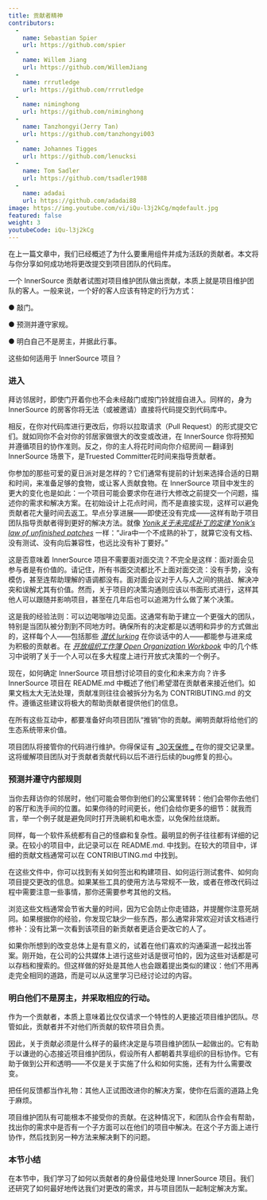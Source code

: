 ```yaml
---
title: 贡献者精神
contributors:
  - 
    name: Sebastian Spier
    url: https://github.com/spier
  - 
    name: Willem Jiang
    url: https://github.com/WillemJiang
  - 
    name: rrrutledge
    url: https://github.com/rrrutledge
  - 
    name: niminghong
    url: https://github.com/niminghong
  - 
    name: Tanzhongyi(Jerry Tan)
    url: https://github.com/tanzhongyi003
  - 
    name: Johannes Tigges
    url: https://github.com/lenucksi
  - 
    name: Tom Sadler
    url: https://github.com/tsadler1988
  - 
    name: adadai
    url: https://github.com/adadai88
image: https://img.youtube.com/vi/iQu-l3j2kCg/mqdefault.jpg
featured: false
weight: 3
youtubeCode: iQu-l3j2kCg
---
```


<div class="paragraph">
<p>在上一篇文章中，我们已经概述了为什么要重用组件并成为活跃的贡献者。本文将与你分享如何成功地将更改提交到项目团队的代码库。</p>
</div>
<div class="paragraph">
<p>一个 InnerSource 贡献者试图对项目维护团队做出贡献，本质上就是项目维护团队的客人。一般来说，一个好的客人应该有特定的行为方式：</p>
</div>
<div class="paragraph">
<p>● 敲门。</p>
</div>
<div class="paragraph">
<p>● 预测并遵守家规。</p>
</div>
<div class="paragraph">
<p>● 明白自己不是房主，并据此行事。</p>
</div>
<div class="paragraph">
<p>这些如何适用于 InnerSource 项目？</p>
</div>
<div class="sect2">
<h3 id="_进入">进入</h3>
<div class="paragraph">
<p>拜访邻居时，即使门开着你也不会未经敲门或按门铃就擅自进入。同样的，身为 InnerSource 的房客你将无法（或被邀请）直接将代码提交到代码库中。</p>
</div>
<div class="paragraph">
<p>相反，在你对代码库进行更改后，你将以拉取请求（Pull Request）的形式提交它们。就如同你不会对你的邻居家做很大的改变或改进，在 InnerSource 你将预知并遵循项目的协作准则。反之，你的主人将花时间向你介绍房间&#8201;&#8212;&#8201;翻译到 InnerSource 场景下，是Truested Committer花时间来指导贡献者。</p>
</div>
<div class="paragraph">
<p>你参加的那些可爱的夏日派对是怎样的？它们通常有提前的计划来选择合适的日期和时间，来准备足够的食物，或让客人贡献食物。在 InnerSource 项目中发生的更大的变化也是如此：一个项目可能会要求你在进行大修改之前提交一个问题，描述你的需求和解决方案。在初始设计上花点时间，而不是直接实现，这样可以避免贡献者花大量时间去返工。早点分享进展——即使还没有完成——这样有助于项目团队指导贡献者得到更好的解决方法。就像 <a href="https://cwiki.apache.org/confluence/display/solr/HowToContribute"><em>Yonik关于未完成补丁的定律 Yonik’s law of unfinished patches</em></a> 一样：“Jira中一个不成熟的补丁，就算它没有文档、没有测试、没有向后兼容性，也远比没有补丁要好。”</p>
</div>
<div class="paragraph">
<p>这是否意味着 InnerSource 项目不需要面对面交流？不完全是这样：面对面会见参与者是有价值的。请记住，所有书面交流都比不上面对面交流：没有手势，没有模仿，甚至连帮助理解的语调都没有。面对面会议对于人与人之间的挑战、解决冲突和误解尤其有价值。然而，关于项目的决策沟通则应该以书面形式进行，这样其他人可以跟随并影响项目，甚至在几年后也可以追溯为什么做了某个决策。</p>
</div>
<div class="paragraph">
<p>这是我的经验法则：可以边喝咖啡边见面。这通常有助于建立一个更强大的团队，特别是当团队被分割到不同地方时。确保所有的决定都是以透明和异步的方式做出的，这样每个人——包括那些 <a href="https://en.wikipedia.org/wiki/Lurker"><em>潜伏 lurking</em></a> 在你谈话中的人——都能参与进来成为积极的贡献者。在 <a href="https://opensource.com/open-organization/resources/workbook"><em>开放组织工作簿 Open Organization Workbook</em></a> 中的几个练习中说明了关于一个人可以在多大程度上进行开放式决策的一个例子。</p>
</div>
<div class="paragraph">
<p>现在，如何确定 InnerSource 项目想讨论项目的变化和未来方向？许多 InnerSource 项目在 README.md 中概述了他们希望潜在贡献者来接近他们。如果文档太大无法处理，贡献准则往往会被拆分为名为 CONTRIBUTING.md 的文件。遵循这些建议将极大的帮助贡献者提供他们的信息。</p>
</div>
<div class="paragraph">
<p>在所有这些互动中，都要准备好向项目团队“推销”你的贡献。阐明贡献将给他们的生态系统带来价值。</p>
</div>
<div class="paragraph">
<p>项目团队将接管你的代码进行维护。你得保证有 <a href="https://patterns.innersourcecommons.org/p/30-day-warranty">_30天保修 _</a> 在你的提交记录里。这将缓解项目团队对于贡献者贡献代码以后不进行后续的bug修复的担心。</p>
</div>
</div>
<div class="sect2">
<h3 id="_预测并遵守内部规则">预测并遵守内部规则</h3>
<div class="paragraph">
<p>当你去拜访你的邻居时，他们可能会带你到他们的公寓里转转：他们会带你去他们的客厅和洗手间的位置。如果你待的时间更长，他们会给你更多的细节：就我而言，举一个例子就是避免同时打开洗碗机和电水壶，以免保险丝烧断。</p>
</div>
<div class="paragraph">
<p>同样，每一个软件系统都有自己的怪癖和复杂性。最明显的例子往往都有详细的记录。在较小的项目中，此记录可以在 README.md. 中找到。在较大的项目中，详细的贡献文档通常可以在 CONTRIBUTING.md 中找到。</p>
</div>
<div class="paragraph">
<p>在这些文件中，你可以找到有关如何签出和构建项目、如何运行测试套件、如何向项目提交更改的信息。如果某些工具的使用方法与常规不一致，或者在修改代码过程中需要注意一些事情，那你还需要参考其他的文档。</p>
</div>
<div class="paragraph">
<p>浏览这些文档通常会节省大量的时间，因为它会防止你走错路，并提醒你注意死胡同。如果根据你的经验，你发现它缺少一些东西，那么通常非常欢迎对该文档进行修补：没有比第一次看到该项目的新贡献者更适合更改它的人了。</p>
</div>
<div class="paragraph">
<p>如果你所想到的改变总体上是有意义的，试着在他们喜欢的沟通渠道一起找出答案。刚开始，在公司的公共媒体上进行这些对话是很可怕的，因为这些对话都是可以存档和搜索的。但这样做的好处是其他人也会跟着提出类似的建议：他们不用再走完全相同的道路，而是可以从这里学习已经讨论过的内容。</p>
</div>
</div>
<div class="sect2">
<h3 id="_明白他们不是房主并采取相应的行动">明白他们不是房主，并采取相应的行动。</h3>
<div class="paragraph">
<p>作为一个贡献者，本质上意味着比仅仅请求一个特性的人更接近项目维护团队。尽管如此，贡献者并不对他们所贡献的软件项目负责。</p>
</div>
<div class="paragraph">
<p>因此，关于贡献必须是什么样子的最终决定是与项目维护团队一起做出的。它有助于以谦逊的心态接近项目维护团队，假设所有人都朝着共享组织的目标协作。它有助于做到公开和透明——不仅是关于实施了什么和如何实施，还有为什么需要改变。</p>
</div>
<div class="paragraph">
<p>把任何反馈都当作礼物：其他人正试图改进你的解决方案，使你在后面的道路上免于麻烦。</p>
</div>
<div class="paragraph">
<p>项目维护团队有可能根本不接受你的贡献。在这种情况下，和团队合作会有帮助，找出你的需求中是否有一个子方面可以在他们的项目中解决。在这个子方面上进行协作，然后找到另一种方法来解决剩下的问题。</p>
</div>
</div>
<div class="sect2">
<h3 id="_本节小结">本节小结</h3>
<div class="paragraph">
<p>在本节中，我们学习了如何以贡献者的身份最佳地处理 InnerSource 项目。我们还研究了如何最好地传达我们对更改的需求，并与项目团队一起制定解决方案。</p>
</div>
</div>
<!--- This file autogenerated from https://github.com/InnerSourceCommons/InnerSourceLearningPath/blob/main/scripts -->